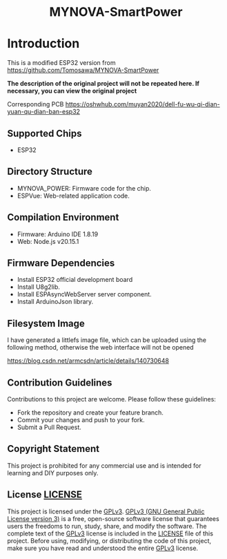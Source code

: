 <div id="top">
<p align="center">
  <h1 align="center">MYNOVA-SmartPower</h1>
</p>
</div>


# Introduction
This is a modified ESP32 version from https://github.com/Tomosawa/MYNOVA-SmartPower

**The description of the original project will not be repeated here. If necessary, you can view the original project**

Corresponding PCB https://oshwhub.com/muyan2020/dell-fu-wu-qi-dian-yuan-qu-dian-ban-esp32


## Supported Chips

- ESP32

## Directory Structure

- MYNOVA_POWER: Firmware code for the chip.
- ESPVue: Web-related application code.

## Compilation Environment

- Firmware: Arduino IDE 1.8.19
- Web: Node.js v20.15.1

## Firmware Dependencies

- Install ESP32 official development board
- Install U8g2lib.
- Install ESPAsyncWebServer server component.
- Install ArduinoJson library.

## Filesystem Image

I have generated a littlefs image file, which can be uploaded using the following method, otherwise the web interface will not be opened

https://blog.csdn.net/armcsdn/article/details/140730648

## Contribution Guidelines

Contributions to this project are welcome. Please follow these guidelines:
- Fork the repository and create your feature branch.
- Commit your changes and push to your fork.
- Submit a Pull Request.

## Copyright Statement

This project is prohibited for any commercial use and is intended for learning and DIY purposes only.

## License [LICENSE](LICENSE)

This project is licensed under the [GPLv3](LICENSE). [GPLv3 (GNU General Public License version 3)](LICENSE) is a free, open-source software license that guarantees users the freedoms to run, study, share, and modify the software.
The complete text of the [GPLv3](LICENSE) license is included in the [LICENSE](LICENSE) file of this project. Before using, modifying, or distributing the code of this project, make sure you have read and understood the entire [GPLv3](LICENSE) license.
